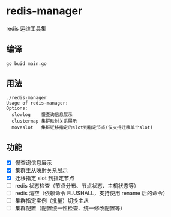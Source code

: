 # redis-manager

redis 运维工具集

## 编译

```
go buid main.go
```


## 用法

```
./redis-manager
Usage of redis-manager:
Options:
  slowlog    慢查询信息展示
  clustermap 集群映射关系展示
  moveslot   集群迁移指定的slot到指定节点(仅支持迁移单个slot)
```

## 功能

- [x] 慢查询信息展示
- [x] 集群主从映射关系展示
- [x] 迁移指定 slot 到指定节点
- [ ] redis 状态检查（节点分布、节点状态、主机状态等）
- [ ] redis 清空（依赖命令 FLUSHALL，支持使用 rename 后的命令）
- [ ] 集群指定实例（批量）切换主从
- [ ] 集群配置（配置统一性检查、统一修改配置等）